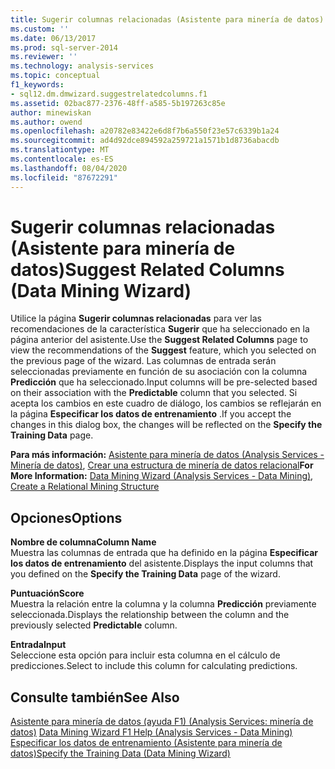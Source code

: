 ```yaml
---
title: Sugerir columnas relacionadas (Asistente para minería de datos) | Microsoft Docs
ms.custom: ''
ms.date: 06/13/2017
ms.prod: sql-server-2014
ms.reviewer: ''
ms.technology: analysis-services
ms.topic: conceptual
f1_keywords:
- sql12.dm.dmwizard.suggestrelatedcolumns.f1
ms.assetid: 02bac877-2376-48ff-a585-5b197263c85e
author: minewiskan
ms.author: owend
ms.openlocfilehash: a20782e83422e6d8f7b6a550f23e57c6339b1a24
ms.sourcegitcommit: ad4d92dce894592a259721a1571b1d8736abacdb
ms.translationtype: MT
ms.contentlocale: es-ES
ms.lasthandoff: 08/04/2020
ms.locfileid: "87672291"
---
```

# <a name="suggest-related-columns-data-mining-wizard"></a><span data-ttu-id="b0b9f-102">Sugerir columnas relacionadas (Asistente para minería de datos)</span><span class="sxs-lookup"><span data-stu-id="b0b9f-102">Suggest Related Columns (Data Mining Wizard)</span></span>
  <span data-ttu-id="b0b9f-103">Utilice la página **Sugerir columnas relacionadas** para ver las recomendaciones de la característica **Sugerir** que ha seleccionado en la página anterior del asistente.</span><span class="sxs-lookup"><span data-stu-id="b0b9f-103">Use the **Suggest Related Columns** page to view the recommendations of the **Suggest** feature, which you selected on the previous page of the wizard.</span></span> <span data-ttu-id="b0b9f-104">Las columnas de entrada serán seleccionadas previamente en función de su asociación con la columna **Predicción** que ha seleccionado.</span><span class="sxs-lookup"><span data-stu-id="b0b9f-104">Input columns will be pre-selected based on their association with the **Predictable** column that you selected.</span></span> <span data-ttu-id="b0b9f-105">Si acepta los cambios en este cuadro de diálogo, los cambios se reflejarán en la página **Especificar los datos de entrenamiento** .</span><span class="sxs-lookup"><span data-stu-id="b0b9f-105">If you accept the changes in this dialog box, the changes will be reflected on the **Specify the Training Data** page.</span></span>  
  
 <span data-ttu-id="b0b9f-106">**Para más información:** [Asistente para minería de datos &#40;Analysis Services - Minería de datos&#41;](data-mining/data-mining-wizard-analysis-services-data-mining.md), [Crear una estructura de minería de datos relacional](data-mining/create-a-relational-mining-structure.md)</span><span class="sxs-lookup"><span data-stu-id="b0b9f-106">**For More Information:** [Data Mining Wizard &#40;Analysis Services - Data Mining&#41;](data-mining/data-mining-wizard-analysis-services-data-mining.md), [Create a Relational Mining Structure](data-mining/create-a-relational-mining-structure.md)</span></span>  
  
## <a name="options"></a><span data-ttu-id="b0b9f-107">Opciones</span><span class="sxs-lookup"><span data-stu-id="b0b9f-107">Options</span></span>  
 <span data-ttu-id="b0b9f-108">**Nombre de columna**</span><span class="sxs-lookup"><span data-stu-id="b0b9f-108">**Column Name**</span></span>  
 <span data-ttu-id="b0b9f-109">Muestra las columnas de entrada que ha definido en la página **Especificar los datos de entrenamiento** del asistente.</span><span class="sxs-lookup"><span data-stu-id="b0b9f-109">Displays the input columns that you defined on the **Specify the Training Data** page of the wizard.</span></span>  
  
 <span data-ttu-id="b0b9f-110">**Puntuación**</span><span class="sxs-lookup"><span data-stu-id="b0b9f-110">**Score**</span></span>  
 <span data-ttu-id="b0b9f-111">Muestra la relación entre la columna y la columna **Predicción** previamente seleccionada.</span><span class="sxs-lookup"><span data-stu-id="b0b9f-111">Displays the relationship between the column and the previously selected **Predictable** column.</span></span>  
  
 <span data-ttu-id="b0b9f-112">**Entrada**</span><span class="sxs-lookup"><span data-stu-id="b0b9f-112">**Input**</span></span>  
 <span data-ttu-id="b0b9f-113">Seleccione esta opción para incluir esta columna en el cálculo de predicciones.</span><span class="sxs-lookup"><span data-stu-id="b0b9f-113">Select to include this column for calculating predictions.</span></span>  
  
## <a name="see-also"></a><span data-ttu-id="b0b9f-114">Consulte también</span><span class="sxs-lookup"><span data-stu-id="b0b9f-114">See Also</span></span>  
 <span data-ttu-id="b0b9f-115">[Asistente para minería de datos (ayuda F1) &#40;Analysis Services: minería de datos&#41;](data-mining-wizard-f1-help-analysis-services-data-mining.md) </span><span class="sxs-lookup"><span data-stu-id="b0b9f-115">[Data Mining Wizard F1 Help &#40;Analysis Services - Data Mining&#41;](data-mining-wizard-f1-help-analysis-services-data-mining.md) </span></span>  
 [<span data-ttu-id="b0b9f-116">Especificar los datos de entrenamiento &#40;Asistente para minería de datos&#41;</span><span class="sxs-lookup"><span data-stu-id="b0b9f-116">Specify the Training Data &#40;Data Mining Wizard&#41;</span></span>](specify-the-training-data-data-mining-wizard.md)  
  
  
